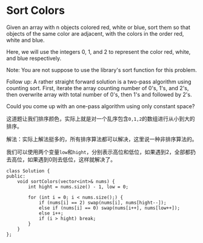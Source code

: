 Sort Colors
===========
Given an array with n objects colored red, white or blue, sort them so that objects of the same color are adjacent, with the colors in the order red, white and blue.

Here, we will use the integers 0, 1, and 2 to represent the color red, white, and blue respectively.

Note:
You are not suppose to use the library's sort function for this problem.

Follow up:
A rather straight forward solution is a two-pass algorithm using counting sort.
First, iterate the array counting number of 0's, 1's, and 2's, then overwrite array with total number of 0's, then 1's and followed by 2's.

Could you come up with an one-pass algorithm using only constant space?

这道题让我们排序颜色，实际上就是对一个乱序包含`0,1,2`的数组进行从小到大的排序。

解法：实际上解法挺多的，所有排序算法都可以解决，这里说一种非排序算法的。

我们可以使用两个变量`low`和`hight`，分别表示高位和低位，如果遇到2，全部都扔去高位，如果遇到0则去低位，这样就解决了。

```
class Solution {
public:
    void sortColors(vector<int>& nums) {
        int hight = nums.size() - 1, low = 0;

        for (int i = 0; i < nums.size();) {
            if (nums[i] == 2) swap(nums[i], nums[hight--]);
            else if (nums[i] == 0) swap(nums[i++], nums[low++]);
            else i++;
            if (i > hight) break;
        }
    }
};
```

